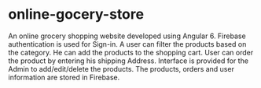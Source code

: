 # online-gocery-store
An online grocery shopping website developed using Angular 6. Firebase authentication is used for Sign-in. A user can filter the products based on the category. He can add the products to the shopping cart. User can order the product by entering his shipping Address. Interface is provided for the Admin to add/edit/delete the products. The products, orders and user information are stored in Firebase. 
